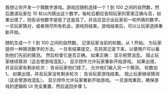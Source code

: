 我想让你开发一个猜数字游戏。游戏应随机选择一个 1 到 100 之间的自然数，然后邀请玩家在 10 轮以内猜出这个数字。每轮后都应告知玩家的答案正确与否，如果出错了，则告诉他数字是低了还是高了。并且应显示出玩家前一轮所猜的数字。一旦玩家猜对，或者用尽所有机会，游戏将结束。游戏结束后，可以让玩家选择重新开始。

随机生成一个 1 到 100 之间的自然数。
记录玩家当前的轮数。从 1 开始。
为玩家提供一种猜测数字的方法。
一旦有结果提交，先将其记录下来，以便用户可以看到他们先前的猜测。
然后检查它是否正确。
如果正确：
显示祝贺消息。
阻止玩家继续猜测（这会使游戏混乱）。
显示控件允许玩家重新开始游戏。
如果出错，并且玩家有剩余轮次：
告诉玩家他们错了。
允许他们输入另一个猜测。
轮数加 1。
如果出错，并且玩家没有剩余轮次：
告诉玩家游戏结束。
阻止玩家继续猜测（这会使游戏混乱）。
显示控件允许玩家重新开始游戏。
一旦游戏重启，确保游戏的逻辑和 UI 完全重置，然后返回步骤 1。
